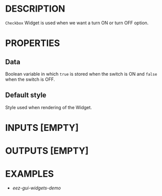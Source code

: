# DESCRIPTION

`Checkbox` Widget is used when we want a turn ON or turn OFF option.

# PROPERTIES

## Data

Boolean variable in which `true` is stored when the switch is ON and `false` when the switch is OFF.

## Default style

Style used when rendering of the Widget.

# INPUTS [EMPTY]

# OUTPUTS [EMPTY]

# EXAMPLES

-   _eez-gui-widgets-demo_
